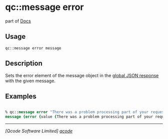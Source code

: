 qc::message error
===========

part of [Docs](../index.md)

Usage
-----
`qc::message error message`

Description
-----------
Sets the error element of the message object in the [global JSON response] with the given message.

Examples
--------
```tcl

% qc::message error "There was a problem processing part of your request. Please try again in a few moments."
message {error {value {There was a problem processing part of your request. Please try again in a few moments.}}}

```

----------------------------------
*[Qcode Software Limited] [qcode]*

[qcode]: http://www.qcode.co.uk "Qcode Software"
[global JSON response]: ../global-json-response.md